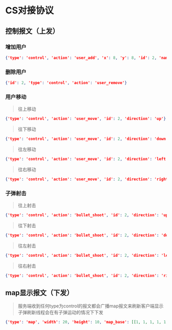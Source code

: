 # CS对接协议

## 控制报文（上发）
### 增加用户
```json
{'type': 'control', 'action': 'user_add', 'x': 8, 'y': 8, 'id': 2, 'name': 'dark'}
```
### 删除用户
```json
{'id': 2, 'type': 'control', 'action': 'user_remove'}
```
### 用户移动
> 往上移动
```json
{'type': 'control', 'action': 'user_move', 'id': 2, 'direction': 'up'}
```
> 往下移动
```json
{'type': 'control', 'action': 'user_move', 'id': 2, 'direction': 'down'}
```
> 往左移动
```json
{'type': 'control', 'action': 'user_move', 'id': 2, 'direction': 'left'}
```
> 往右移动
```json
{'type': 'control', 'action': 'user_move', 'id': 2, 'direction': 'right'}
```
### 子弹射击
> 往上射击
```json
{'type': 'control', 'action': 'bullet_shoot', 'id': 2, 'direction': 'up'}
```
> 往下射击
```json
{'type': 'control', 'action': 'bullet_shoot', 'id': 2, 'direction': 'down'}
```
> 往左射击
```json
{'type': 'control', 'action': 'bullet_shoot', 'id': 2, 'direction': 'left'}
```
> 往右射击
```json
{'type': 'control', 'action': 'bullet_shoot', 'id': 2, 'direction': 'right'}
```

## map显示报文（下发）
> 服务端收到任何type为control的报文都会广播map报文来刷新客户端显示
> 子弹刷新线程会在有子弹运动的情况下下发
```json
{'type': 'map', 'width': 20, 'height': 10, 'map_base': [[1, 1, 1, 1, 1, 1, 1, 1, 1, 1, 1, 1, 1, 1, 1, 1, 1, 1, 1, 1], [1, 0, 0, 0, 0, 0, 0, 0, 0, 0, 0, 0, 0, 0, 0, 0, 0, 0, 0, 1], [1, 0, 0, 0, 2, 0, 0, 0, 0, 0, 0, 0, 0, 0, 0, 0, 0, 0, 0, 1], [1, 0, 0, 0, 0, 0, 0, 0, 0, 0, 0, 0, 0, 0, 0, 0, 0, 0, 0, 1], [1, 0, 0, 1, 0, 0, 0, 0, 0, 0, 0, 0, 0, 0, 0, 0, 0, 0, 0, 1], [1, 0, 0, 1, 0, 0, 0, 0, 0, 0, 0, 0, 0, 0, 0, 0, 0, 0, 0, 1], [1, 0, 0, 1, 0, 0, 0, 0, 0, 0, 0, 0, 0, 0, 0, 0, 0, 0, 0, 1], [1, 0, 0, 1, 0, 0, 0, 0, 0, 0, 0, 0, 0, 0, 0, 0, 0, 0, 0, 1], [1, 0, 0, 0, 0, 0, 0, 0, 0, 0, 0, 0, 0, 0, 0, 0, 0, 0, 0, 1], [1, 1, 1, 1, 1, 1, 1, 1, 1, 1, 1, 1, 1, 1, 1, 1, 1, 1, 1, 1]]}
```
